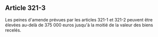 Article 321-3
----
Les peines d'amende prévues par les articles 321-1 et 321-2 peuvent être élevées
au-delà de 375 000 euros jusqu'à la moitié de la valeur des biens recelés.
